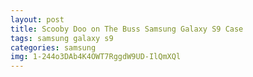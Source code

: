 ```yaml
---
layout: post
title: Scooby Doo on The Buss Samsung Galaxy S9 Case
tags: samsung galaxy s9
categories: samsung
img: 1-244o3DAb4K4OWT7RggdW9UD-IlQmXQl
---
```

